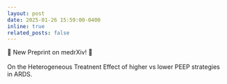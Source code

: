 ```yaml
---
layout: post
date: 2025-01-26 15:59:00-0400
inline: true
related_posts: false
---
```

📢 New Preprint on medrXiv! 📢\
 <br/>
On the Heterogeneous Treatnent Effect of higher vs lower PEEP strategies in ARDS.
